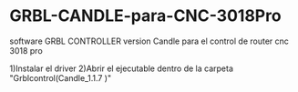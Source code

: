 # GRBL-CANDLE-para-CNC-3018Pro
software GRBL CONTROLLER version Candle para el control de router cnc 3018 pro 

1)Instalar el driver
2)Abrir el ejecutable dentro de la carpeta "Grblcontrol(Candle_1.1.7 )" 

